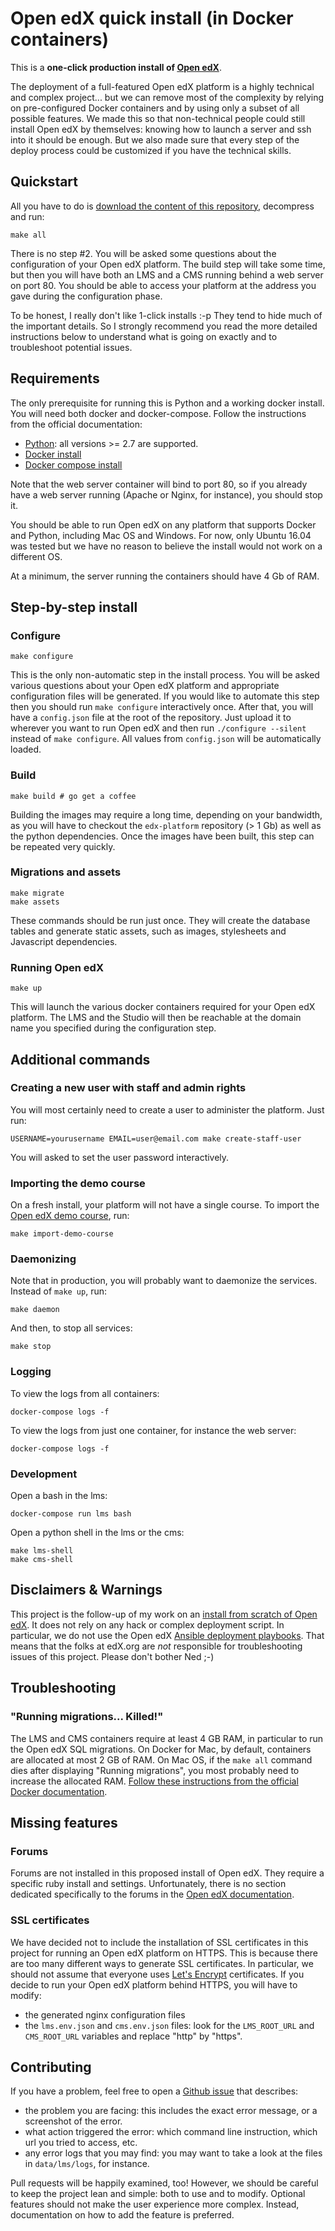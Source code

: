 # Open edX quick install (in Docker containers)

This is a **one-click production install of [Open edX](https://openedx.org)**.

The deployment of a full-featured Open edX platform is a highly technical and complex project... but we can remove most of the complexity by relying on pre-configured Docker containers and by using only a subset of all possible features. We made this so that non-technical people could still install Open edX by themselves: knowing how to launch a server and ssh into it should be enough. But we also made sure that every step of the deploy process could be customized if you have the technical skills.

## Quickstart

All you have to do is [download the content of this repository](https://codeload.github.com/regisb/openedx-docker/zip/master), decompress and run:

    make all

There is no step #2. You will be asked some questions about the configuration of your Open edX platform. The build step will take some time, but then you will have both an LMS and a CMS running behind a web server on port 80. You should be able to access your platform at the address you gave during the configuration phase.

To be honest, I really don't like 1-click installs :-p They tend to hide much of the important details. So I strongly recommend you read the more detailed instructions below to understand what is going on exactly and to troubleshoot potential issues.

## Requirements

The only prerequisite for running this is Python and a working docker install. You will need both docker and docker-compose. Follow the instructions from the official documentation:

- [Python](https://www.python.org/downloads/): all versions >= 2.7 are supported.
- [Docker install](https://docs.docker.com/engine/installation/)
- [Docker compose install](https://docs.docker.com/compose/install/)

Note that the web server container will bind to port 80, so if you already have a web server running (Apache or Nginx, for instance), you should stop it.

You should be able to run Open edX on any platform that supports Docker and Python, including Mac OS and Windows. For now, only Ubuntu 16.04 was tested but we have no reason to believe the install would not work on a different OS.

At a minimum, the server running the containers should have 4 Gb of RAM.

## Step-by-step install

### Configure

    make configure

This is the only non-automatic step in the install process. You will be asked various questions about your Open edX platform and appropriate configuration files will be generated. If you would like to automate this step then you should run `make configure` interactively once. After that, you will have a `config.json` file at the root of the repository. Just upload it to wherever you want to run Open edX and then run `./configure --silent` instead of `make configure`. All values from `config.json` will be automatically loaded.

### Build

    make build # go get a coffee

Building the images may require a long time, depending on your bandwidth, as you will have to checkout the `edx-platform` repository (> 1 Gb) as well as the python dependencies. Once the images have been built, this step can be repeated very quickly.

### Migrations and assets

    make migrate
    make assets

These commands should be run just once. They will create the database tables and generate static assets, such as images, stylesheets and Javascript dependencies.

### Running Open edX

    make up

This will launch the various docker containers required for your Open edX platform. The LMS and the Studio will then be reachable at the domain name you specified during the configuration step.

## Additional commands

### Creating a new user with staff and admin rights

You will most certainly need to create a user to administer the platform. Just run:

    USERNAME=yourusername EMAIL=user@email.com make create-staff-user

You will asked to set the user password interactively.

### Importing the demo course

On a fresh install, your platform will not have a single course. To import the [Open edX demo course](https://github.com/edx/edx-demo-course ), run:

    make import-demo-course

### Daemonizing

Note that in production, you will probably want to daemonize the services. Instead of `make up`, run:

    make daemon

And then, to stop all services:

    make stop

### Logging

To view the logs from all containers:

    docker-compose logs -f

To view the logs from just one container, for instance the web server:

    docker-compose logs -f

### Development

Open a bash in the lms:

    docker-compose run lms bash

Open a python shell in the lms or the cms:

    make lms-shell
    make cms-shell

## Disclaimers & Warnings

This project is the follow-up of my work on an [install from scratch of Open edX](https://github.com/regisb/openedx-install). It does not rely on any hack or complex deployment script. In particular, we do not use the Open edX [Ansible deployment playbooks](https://github.com/edx/configuration/). That means that the folks at edX.org are *not* responsible for troubleshooting issues of this project. Please don't bother Ned ;-)

## Troubleshooting

### "Running migrations... Killed!"

The LMS and CMS containers require at least 4 GB RAM, in particular to run the Open edX SQL migrations. On Docker for Mac, by default, containers are allocated at most 2 GB of RAM. On Mac OS, if the `make all` command dies after displaying "Running migrations", you most probably need to increase the allocated RAM. [Follow these instructions from the official Docker documentation](https://docs.docker.com/docker-for-mac/#advanced). 

## Missing features

### Forums

Forums are not installed in this proposed install of Open edX. They require a specific ruby install and settings. Unfortunately, there is no section dedicated specifically to the forums in the [Open edX documentation](http://edx.readthedocs.io/projects/edx-installing-configuring-and-running/en/open-release-ginkgo.master/).

### SSL certificates

We have decided not to include the installation of SSL certificates in this project for running an Open edX platform on HTTPS. This is because there are too many different ways to generate SSL certificates. In particular, we should not assume that everyone uses [Let's Encrypt](http://letsencrypt.org/) certificates. If you decide to run your Open edX platform behind HTTPS, you will have to modify:

* the generated nginx configuration files 
* the `lms.env.json` and `cms.env.json` files: look for the `LMS_ROOT_URL` and `CMS_ROOT_URL` variables and replace "http" by "https".

## Contributing

If you have a problem, feel free to open a [Github issue](https://github.com/regisb/openedx-docker/issues) that describes:
- the problem you are facing: this includes the exact error message, or a screenshot of the error.
- what action triggered the error: which command line instruction, which url you tried to access, etc.
- any error logs that you may find: you may want to take a look at the files in `data/lms/logs`, for instance.

Pull requests will be happily examined, too! However, we should be careful to keep the project lean and simple: both to use and to modify. Optional features should not make the user experience more complex. Instead, documentation on how to add the feature is preferred.
